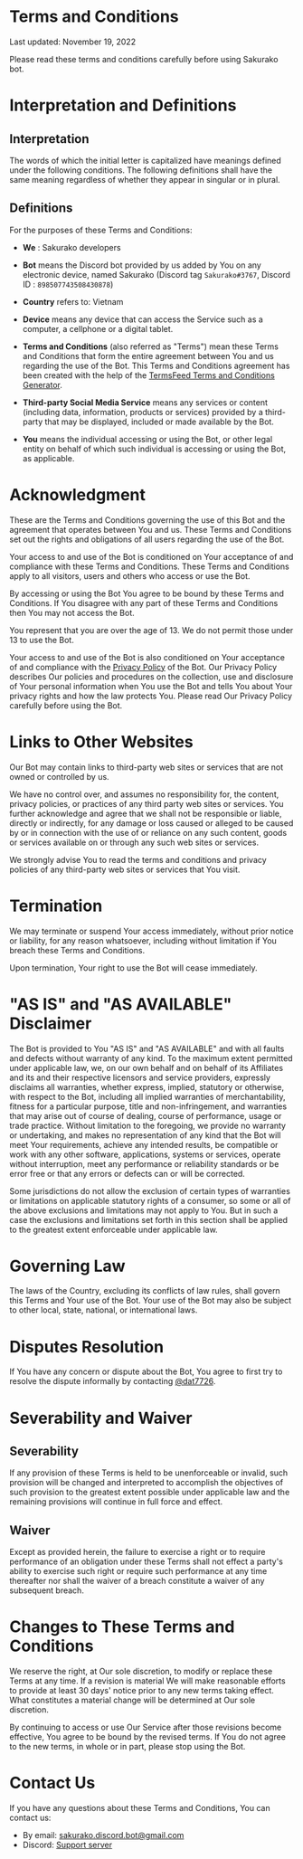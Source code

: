 # Terms and Conditions

Last updated: November 19, 2022

Please read these terms and conditions carefully before using Sakurako bot.

# Interpretation and Definitions

## Interpretation

The words of which the initial letter is capitalized have meanings defined under the following conditions. The following definitions shall have the same meaning regardless of whether they appear in singular or in plural.

## Definitions

For the purposes of these Terms and Conditions:
- __We__ : Sakurako developers
- __Bot__ means the Discord bot provided by us added by You on any electronic device, named Sakurako (Discord tag `Sakurako#3767`, Discord ID : `898507743508430878`)
- __Country__ refers to:  Vietnam
- __Device__ means any device that can access the Service such as a computer, a cellphone or a digital tablet.



- __Terms and Conditions__ (also referred as "Terms") mean these Terms and Conditions that form the entire agreement between You and us regarding the use of the Bot. This Terms and Conditions agreement has been created with the help of the [TermsFeed Terms and Conditions Generator](https://www.termsfeed.com/terms-conditions-generator/).
- __Third-party Social Media Service__ means any services or content (including data, information, products or services) provided by a third-party that may be displayed, included or made available by the Bot.

- __You__ means the individual accessing or using the Bot, or other legal entity on behalf of which such individual is accessing or using the Bot, as applicable.

# Acknowledgment

These are the Terms and Conditions governing the use of this Bot and the agreement that operates between You and us. These Terms and Conditions set out the rights and obligations of all users regarding the use of the Bot.

Your access to and use of the Bot is conditioned on Your acceptance of and compliance with these Terms and Conditions. These Terms and Conditions apply to all visitors, users and others who access or use the Bot.

By accessing or using the Bot You agree to be bound by these Terms and Conditions. If You disagree with any part of these Terms and Conditions then You may not access the Bot.


You represent that you are over the age of 13. We do not permit those under 13 to use the Bot.


Your access to and use of the Bot is also conditioned on Your acceptance of and compliance with the [Privacy Policy](https://github.com/dat7726/Sakurako-bot/blob/main/Privacy.md) of the Bot. Our Privacy Policy describes Our policies and procedures on the collection, use and disclosure of Your personal information when You use the Bot and tells You about Your privacy rights and how the law protects You. Please read Our Privacy Policy carefully before using the Bot.









# Links to Other Websites

Our Bot may contain links to third-party web sites or services that are not owned or controlled by us.

We have no control over, and assumes no responsibility for, the content, privacy policies, or practices of any third party web sites or services. You further acknowledge and agree that we shall not be responsible or liable, directly or indirectly, for any damage or loss caused or alleged to be caused by or in connection with the use of or reliance on any such content, goods or services available on or through any such web sites or services.

We strongly advise You to read the terms and conditions and privacy policies of any third-party web sites or services that You visit.

# Termination

We may terminate or suspend Your access immediately, without prior notice or liability, for any reason whatsoever, including without limitation if You breach these Terms and Conditions.

Upon termination, Your right to use the Bot will cease immediately.



# "AS IS" and "AS AVAILABLE" Disclaimer

The Bot is provided to You "AS IS" and "AS AVAILABLE" and with all faults and defects without warranty of any kind. To the maximum extent permitted under applicable law, we, on our own behalf and on behalf of its Affiliates and its and their respective licensors and service providers, expressly disclaims all warranties, whether express, implied, statutory or otherwise, with respect to the Bot, including all implied warranties of merchantability, fitness for a particular purpose, title and non-infringement, and warranties that may arise out of course of dealing, course of performance, usage or trade practice. Without limitation to the foregoing, we provide no warranty or undertaking, and makes no representation of any kind that the Bot will meet Your requirements, achieve any intended results, be compatible or work with any other software, applications, systems or services, operate without interruption, meet any performance or reliability standards or be error free or that any errors or defects can or will be corrected.


Some jurisdictions do not allow the exclusion of certain types of warranties or limitations on applicable statutory rights of a consumer, so some or all of the above exclusions and limitations may not apply to You. But in such a case the exclusions and limitations set forth in this section shall be applied to the greatest extent enforceable under applicable law.

# Governing Law

The laws of the Country, excluding its conflicts of law rules, shall govern this Terms and Your use of the Bot. Your use of the Bot may also be subject to other local, state, national, or international laws.

# Disputes Resolution

If You have any concern or dispute about the Bot, You agree to first try to resolve the dispute informally by contacting [@dat7726](https://github.com/dat7726).



# Severability and Waiver

## Severability

If any provision of these Terms is held to be unenforceable or invalid, such provision will be changed and interpreted to accomplish the objectives of such provision to the greatest extent possible under applicable law and the remaining provisions will continue in full force and effect.

## Waiver

Except as provided herein, the failure to exercise a right or to require performance of an obligation under these Terms shall not effect a party's ability to exercise such right or require such performance at any time thereafter nor shall the waiver of a breach constitute a waiver of any subsequent breach.

# Changes to These Terms and Conditions

We reserve the right, at Our sole discretion, to modify or replace these Terms at any time. If a revision is material We will make reasonable efforts to provide at least 30 days' notice prior to any new terms taking effect. What constitutes a material change will be determined at Our sole discretion.

By continuing to access or use Our Service after those revisions become effective, You agree to be bound by the revised terms. If You do not agree to the new terms, in whole or in part, please stop using the Bot.

# Contact Us

If you have any questions about these Terms and Conditions, You can contact us:


- By email: sakurako.discord.bot@gmail.com
- Discord: [Support server](https://discord.gg/kdKH6n66Qg)

